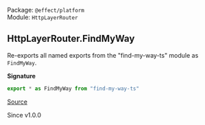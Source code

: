 Package: `@effect/platform`<br />
Module: `HttpLayerRouter`<br />

## HttpLayerRouter.FindMyWay

Re-exports all named exports from the "find-my-way-ts" module as `FindMyWay`.

**Signature**

```ts
export * as FindMyWay from "find-my-way-ts"
```

[Source](https://github.com/Effect-TS/effect/tree/main/packages/platform/src/HttpLayerRouter.ts#L31)

Since v1.0.0